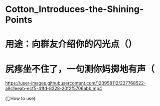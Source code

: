 # Cotton_Introduces-the-Shining-Points

# 用途：向群友介绍你的闪光点（）

# 尻疼坐不住了，一句测你妈掷地有声（




https://user-images.githubusercontent.com/123958112/227768522-a9c1eeab-ecf5-41fd-8328-20f2f5706abb.mp4

(👆How to use)
